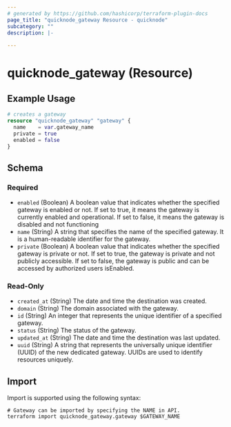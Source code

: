 ```yaml
---
# generated by https://github.com/hashicorp/terraform-plugin-docs
page_title: "quicknode_gateway Resource - quicknode"
subcategory: ""
description: |-
  
---
```


# quicknode_gateway (Resource)



## Example Usage

```terraform
# creates a gateway
resource "quicknode_gateway" "gateway" {
  name    = var.gateway_name
  private = true
  enabled = false
}
```

<!-- schema generated by tfplugindocs -->
## Schema

### Required

- `enabled` (Boolean) A boolean value that indicates whether the specified gateway is enabled or not.
				If set to true, it means the gateway is currently enabled and operational.
				If set to false, it means the gateway is disabled and not functioning
- `name` (String) A string that specifies the name of the specified gateway. It is a human-readable identifier for the gateway.
- `private` (Boolean) A boolean value that indicates whether the specified gateway is private or not.
				If set to true, the gateway is private and not publicly accessible.
				If set to false, the gateway is public and can be accessed by authorized users isEnabled.

### Read-Only

- `created_at` (String) The date and time the destination was created.
- `domain` (String) The domain associated with the gateway.
- `id` (String) An integer that represents the unique identifier of a specified gateway.
- `status` (String) The status of the gateway.
- `updated_at` (String) The date and time the destination was last updated.
- `uuid` (String) A string that represents the universally unique identifier (UUID) of the new dedicated gateway.
				UUIDs are used to identify resources uniquely.

## Import

Import is supported using the following syntax:

```shell
# Gateway can be imported by specifying the NAME in API.
terraform import quicknode_gateway.gateway $GATEWAY_NAME
```

